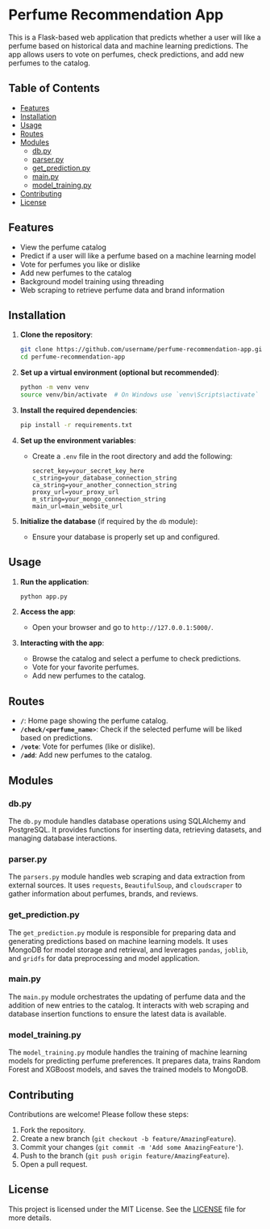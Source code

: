 # Perfume Recommendation App

This is a Flask-based web application that predicts whether a user will like a perfume based on historical data and machine learning predictions. The app allows users to vote on perfumes, check predictions, and add new perfumes to the catalog.

## Table of Contents

- [Features](#features)
- [Installation](#installation)
- [Usage](#usage)
- [Routes](#routes)
- [Modules](#modules)
  - [db.py](#dbpy)
  - [parser.py](#parserpy)
  - [get_prediction.py](#get_predictionpy)
  - [main.py](#mainpy)
  - [model_training.py](#model_trainingpy)
- [Contributing](#contributing)
- [License](#license)

## Features

- View the perfume catalog
- Predict if a user will like a perfume based on a machine learning model
- Vote for perfumes you like or dislike
- Add new perfumes to the catalog
- Background model training using threading
- Web scraping to retrieve perfume data and brand information

## Installation

1. **Clone the repository**:
    ```bash
    git clone https://github.com/username/perfume-recommendation-app.git
    cd perfume-recommendation-app
    ```

2. **Set up a virtual environment (optional but recommended)**:
    ```bash
    python -m venv venv
    source venv/bin/activate  # On Windows use `venv\Scripts\activate`
    ```

3. **Install the required dependencies**:
    ```bash
    pip install -r requirements.txt
    ```

4. **Set up the environment variables**:
   - Create a `.env` file in the root directory and add the following:
     ```
     secret_key=your_secret_key_here
     c_string=your_database_connection_string
     ca_string=your_another_connection_string
     proxy_url=your_proxy_url
     m_string=your_mongo_connection_string
     main_url=main_website_url
     ```

5. **Initialize the database** (if required by the `db` module):
   - Ensure your database is properly set up and configured.

## Usage

1. **Run the application**:
    ```bash
    python app.py
    ```

2. **Access the app**:
   - Open your browser and go to `http://127.0.0.1:5000/`.

3. **Interacting with the app**:
   - Browse the catalog and select a perfume to check predictions.
   - Vote for your favorite perfumes.
   - Add new perfumes to the catalog.

## Routes

- **`/`**: Home page showing the perfume catalog.
- **`/check/<perfume_name>`**: Check if the selected perfume will be liked based on predictions.
- **`/vote`**: Vote for perfumes (like or dislike).
- **`/add`**: Add new perfumes to the catalog.

## Modules

### db.py

The `db.py` module handles database operations using SQLAlchemy and PostgreSQL. It provides functions for inserting data, retrieving datasets, and managing database interactions.

### parser.py

The `parsers.py` module handles web scraping and data extraction from external sources. It uses `requests`, `BeautifulSoup`, and `cloudscraper` to gather information about perfumes, brands, and reviews.

### get_prediction.py

The `get_prediction.py` module is responsible for preparing data and generating predictions based on machine learning models. It uses MongoDB for model storage and retrieval, and leverages `pandas`, `joblib`, and `gridfs` for data preprocessing and model application.

### main.py

The `main.py` module orchestrates the updating of perfume data and the addition of new entries to the catalog. It interacts with web scraping and database insertion functions to ensure the latest data is available.

### model_training.py

The `model_training.py` module handles the training of machine learning models for predicting perfume preferences. It prepares data, trains Random Forest and XGBoost models, and saves the trained models to MongoDB.

## Contributing

Contributions are welcome! Please follow these steps:

1. Fork the repository.
2. Create a new branch (`git checkout -b feature/AmazingFeature`).
3. Commit your changes (`git commit -m 'Add some AmazingFeature'`).
4. Push to the branch (`git push origin feature/AmazingFeature`).
5. Open a pull request.

## License

This project is licensed under the MIT License. See the [LICENSE](LICENSE) file for more details.
